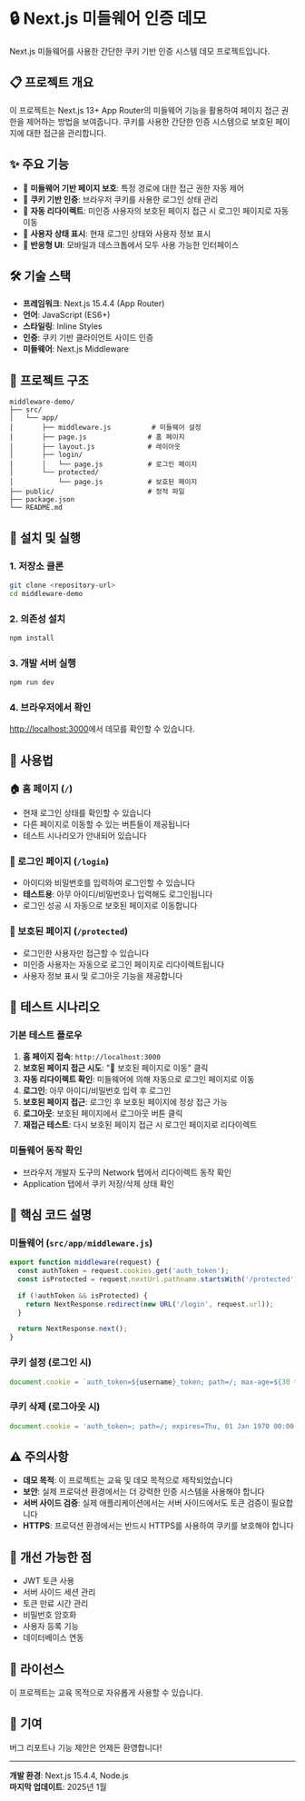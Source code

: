 # 🔒 Next.js 미들웨어 인증 데모

Next.js 미들웨어를 사용한 간단한 쿠키 기반 인증 시스템 데모 프로젝트입니다.

## 📋 프로젝트 개요

이 프로젝트는 Next.js 13+ App Router의 미들웨어 기능을 활용하여 페이지 접근 권한을 제어하는 방법을 보여줍니다. 쿠키를 사용한 간단한 인증 시스템으로 보호된 페이지에 대한 접근을 관리합니다.

## ✨ 주요 기능

- 🔐 **미들웨어 기반 페이지 보호**: 특정 경로에 대한 접근 권한 자동 제어
- 🍪 **쿠키 기반 인증**: 브라우저 쿠키를 사용한 로그인 상태 관리
- 🔄 **자동 리다이렉트**: 미인증 사용자의 보호된 페이지 접근 시 로그인 페이지로 자동 이동
- 👤 **사용자 상태 표시**: 현재 로그인 상태와 사용자 정보 표시
- 📱 **반응형 UI**: 모바일과 데스크톱에서 모두 사용 가능한 인터페이스

## 🛠 기술 스택

- **프레임워크**: Next.js 15.4.4 (App Router)
- **언어**: JavaScript (ES6+)
- **스타일링**: Inline Styles
- **인증**: 쿠키 기반 클라이언트 사이드 인증
- **미들웨어**: Next.js Middleware

## 📁 프로젝트 구조

```
middleware-demo/
├── src/
│   └── app/
│       ├── middleware.js          # 미들웨어 설정
│       ├── page.js               # 홈 페이지
│       ├── layout.js             # 레이아웃
│       ├── login/
│       │   └── page.js           # 로그인 페이지
│       └── protected/
│           └── page.js           # 보호된 페이지
├── public/                       # 정적 파일
├── package.json
└── README.md
```

## 🚀 설치 및 실행

### 1. 저장소 클론
```bash
git clone <repository-url>
cd middleware-demo
```

### 2. 의존성 설치
```bash
npm install
```

### 3. 개발 서버 실행
```bash
npm run dev
```

### 4. 브라우저에서 확인
[http://localhost:3000](http://localhost:3000)에서 데모를 확인할 수 있습니다.

## 📖 사용법

### 🏠 홈 페이지 (`/`)
- 현재 로그인 상태를 확인할 수 있습니다
- 다른 페이지로 이동할 수 있는 버튼들이 제공됩니다
- 테스트 시나리오가 안내되어 있습니다

### 📝 로그인 페이지 (`/login`)
- 아이디와 비밀번호를 입력하여 로그인할 수 있습니다
- **테스트용**: 아무 아이디/비밀번호나 입력해도 로그인됩니다
- 로그인 성공 시 자동으로 보호된 페이지로 이동합니다

### 🔐 보호된 페이지 (`/protected`)
- 로그인한 사용자만 접근할 수 있습니다
- 미인증 사용자는 자동으로 로그인 페이지로 리다이렉트됩니다
- 사용자 정보 표시 및 로그아웃 기능을 제공합니다

## 🧪 테스트 시나리오

### 기본 테스트 플로우
1. **홈 페이지 접속**: `http://localhost:3000`
2. **보호된 페이지 접근 시도**: "🔐 보호된 페이지로 이동" 클릭
3. **자동 리다이렉트 확인**: 미들웨어에 의해 자동으로 로그인 페이지로 이동
4. **로그인**: 아무 아이디/비밀번호 입력 후 로그인
5. **보호된 페이지 접근**: 로그인 후 보호된 페이지에 정상 접근 가능
6. **로그아웃**: 보호된 페이지에서 로그아웃 버튼 클릭
7. **재접근 테스트**: 다시 보호된 페이지 접근 시 로그인 페이지로 리다이렉트

### 미들웨어 동작 확인
- 브라우저 개발자 도구의 Network 탭에서 리다이렉트 동작 확인
- Application 탭에서 쿠키 저장/삭제 상태 확인

## 🔧 핵심 코드 설명

### 미들웨어 (`src/app/middleware.js`)
```javascript
export function middleware(request) {
  const authToken = request.cookies.get('auth_token');
  const isProtected = request.nextUrl.pathname.startsWith('/protected');

  if (!authToken && isProtected) {
    return NextResponse.redirect(new URL('/login', request.url));
  }

  return NextResponse.next();
}
```

### 쿠키 설정 (로그인 시)
```javascript
document.cookie = `auth_token=${username}_token; path=/; max-age=${30 * 24 * 60 * 60}`;
```

### 쿠키 삭제 (로그아웃 시)
```javascript
document.cookie = 'auth_token=; path=/; expires=Thu, 01 Jan 1970 00:00:01 GMT;';
```

## ⚠️ 주의사항

- **데모 목적**: 이 프로젝트는 교육 및 데모 목적으로 제작되었습니다
- **보안**: 실제 프로덕션 환경에서는 더 강력한 인증 시스템을 사용해야 합니다
- **서버 사이드 검증**: 실제 애플리케이션에서는 서버 사이드에서도 토큰 검증이 필요합니다
- **HTTPS**: 프로덕션 환경에서는 반드시 HTTPS를 사용하여 쿠키를 보호해야 합니다

## 🚧 개선 가능한 점

- JWT 토큰 사용
- 서버 사이드 세션 관리
- 토큰 만료 시간 관리
- 비밀번호 암호화
- 사용자 등록 기능
- 데이터베이스 연동

## 📜 라이선스

이 프로젝트는 교육 목적으로 자유롭게 사용할 수 있습니다.

## 🤝 기여

버그 리포트나 기능 제안은 언제든 환영합니다!

---

**개발 환경**: Next.js 15.4.4, Node.js  
**마지막 업데이트**: 2025년 1월
